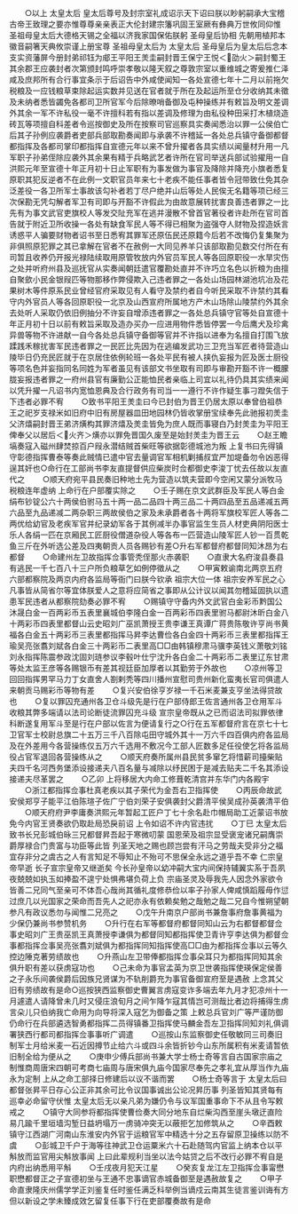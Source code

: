 <!-- { "loadSidebar": true } -->
　　○以上  太皇太后  皇太后尊号及封宗室礼成诏示天下诏曰朕以眇躬嗣承大宝稽古帝王致理之要亦惟尊尊亲亲表正大伦封建宗籓巩固王室厥有彝典万世攸同仰惟  圣祖母皇太后大德格天锡之全福以济我家国保佑朕躬  圣母皇后协相  先朝用植邦本徽音嗣箸天典攸崇谨上册宝尊  圣祖母皇太后为  太皇太后  圣母皇后为皇太后后念本支实资藩屏今册封弟祁钰为郕王平阳王羙圭嗣封晋王保宁王悦＜劭火＞嗣封蜀王其余郡王应袭封者次第颁封鸣呼崇孝敬以隆天叙之尊敦宗室以重维城之寄爰推仁泽咸及庶邦所有合行事宜条示于后诏告中外咸使闻知一各处宣德七年十二月以前拖欠税粮及一应钱粮草束除起运实数并见送在官者就于所在及起运所至仓分收纳其未徵及未纳者悉皆蠲免各都司卫所官军今后除暸哨备御及屯种操练并有敕旨及明文差调外其余一军不许私役一毫不许擅科若有指以差调及修理为由私役种田采打木植烧造砖瓦等项擅自科差者令巡按御史及所在按察司官巡察具实奏闻悉治以罪一公侯伯亡后其子孙例应袭爵者吏部兵部取勘奏闻即与承袭不许稽延一各处总兵镇守备御都督都指挥及各都司掌印都指挥自宣德元年以来不曾升擢者各具实绩以闻量材升用一凡军职子孙弟侄除应袭外其余果有精于兵略武艺者许所在官司举送兵部试验擢用一自洪熙元年至宣德十年正月初十日止军职有为事发做为事官及降除并降充小旗者悉复原职其犯反逆者不在此例一文职官员年来七十老疾不能任事者皆令冠带致仕免其杂泛差役一各卫所军士事故该勾补者若丁尽户绝并山后等处人民俟无名籍等项已经三次保勘无凭勾解者军卫有司即与开豁不许假此为由故意展转扰害良善违者罪之一比先有为事文武官吏旗校人等发交阯充军在逃并漫散不曾首官著役者许赴所在官司首告就于附近卫所收操一各处有缺食军民人等不得已相聚为盗强夺人财物及捏造妖言诱惑平人骗要财物者诏书至日悉宥其罪军还原伍民还原籍今后若不改悔仍复集聚为非俱照原犯罪之其已拿解在官者不在赦例一大同见养羊只该部取勘见数交付所在有司暂且收养仍开报光禄陆续取用原管牧放内外官员军民人等各回原职役一水旱灾伤之处并听府州县及巡抚官从实奏闻朝廷遣官覆勘处直并不许巧立名色以折粮为由擅自聚歛小民金银叚匹等物那移作弊侵欺入己违者罪之一各处山场园林湖池坑冶及花果树木等件原系民业曾经官府采取见有人看守及禁约者自今听民采取不许禁约其看守内外官员人等各回原职役一北京及山西宣府所属地方产木山场除山陵禁约外其余去处听人采取仍依旧例抽分不许妄自增添违者罪之一各处总兵镇守官等处自宣德十年正月初十日以前有敕旨采取及造办买办一应进用物件悉皆停罢一今后鹰犬及珍禽异兽等物不许进献一自今各处总兵镇守备御等官并不许指以进奉为名擅自打围飞放蹂践禾稼扰害军民违者罪之一民匠比先因为在逃编发武功三卫充当军匠者待营造山陵毕日仍充民匠就于在京居住依例轮班一各处平民有被人挟仇妄报为匠及医士厨役等项名色并妄指同名同姓为军者虽见有该部文书坐取有司即与审勘开豁不许一概朦胧妄报违者罪之一府州县官有廉勤公正能恤民者亲临上司宜以礼待仍具其实绩来闻以凭升擢一凡诏书内宽恤恩典及合行政务有司当一一遵行不许作疑生事刁蹬失信于下违者必罪不宥
　　○致书平阳王羙圭曰今已封伯为晋王仍居太原以奉曾伯祖恭王之祀岁支禄米如旧府中旧有房屋器皿田地园林仍皆收掌册宝续奉先此驰报初羙圭父济熺嗣封晋王弟济熿构其罪济熺及羙圭皆免为庶人既而事寝白乃封羙圭为平阳王俾奉父以居后＜火齐＞熿亦以罪免晋国久废至是始封羙圭为晋王云
　　○赵王瞻塙奏寇入磁州肆焚掠百户叚永潜结贼首柴旺等欲据彰德城池为叛  上复书曰先得镇守彰德指挥曹泰等奏此贼情已遣中官去量调官军相机剿捕叔宜严加堤备勿令凶恶得逞其奸也○命行在工部尚书李友直提督供应柴炭时佥都御史李浚丁忧去任故以友直代之
　　○顺天府宛平县民奏旧种地土先为营造以筑夫营即今空闲又蒙分派牧马税粮连年虚纳  上命行在户部覆实除之
　　○壬子赐在京文武群臣及军民人等白金绢布钞锭公六十两侯伯驸马五十两一品二品四十两三品二十两四品至五品递减五两六品至九品递减二两杂职三两故侯伯之家及未承爵者各十两将军旗校军匠人等各二两优给幼官及老疾军官并纪录幼军各于其例减半办事官监生生员人材吏典阴阳医士乐人各绢一匹在京厢民工匠厨役僧道杂役人等各布一匹营造山陵军匠人钞一百贯乾鱼三斤在外听选公差及四夷朝贡人员各赐钞有差○升右军都督府都督同知沐昂为右都督
　　○命建州左卫故指挥佥事管秃侄那火赤袭职
　　○直隶大名府浚县奏县有逃民一千七百八十三户所负粮草乞如例停徵从之
　　○甲寅敕谕南北两京五府六部都察院及两京内府各监局等衙门曰朕今钦承  祖宗大位一体  祖宗安养军民之心凡事皆从简省尔等宜体朕爱人之意将应简省之事即从公计议以闻其勿稽延固执以遗患军民违者从都察院劾奏必罪不宥
　　○赐镇守守备内外文武官白金彩币黔国公沐晟白金一百两彩币五表里襄城伯李隆白金一百两彩币四表里驸马都尉沐昕白金八十两彩币四表里都督山云史昭刘广巫凯萧授王贵李谦王真谭广蒋贵陈敬许亨尚书黄福各白金五十两彩币三表里都指挥马昇李达曹俭各白金四十两彩币三表里都指挥王瑜吴亮张翥刘斌各白金三十两彩币二表里高□□由韩镇穆肃马骥李英钱义萧敬刘铭刘永指挥陈震参政沈固刘琏参议李毂叶仕宁沈升各白金二十两彩币二表里辽东甘肃等处太监王彦等各赐银币有差其视廷臣加厚者以其勤劳于外故也
　　○凉州等卫回回指挥男罕马力丁女直舍人劄剌秃等四川播州宣慰司贵州新化蛮夷长官司俱遣人来朝贡马赐彩币等物有差
　　○复兴安伯徐亨岁禄一千石米麦兼支亨坐法得贷故也
　　○复以罪囚充通州各卫仓斗级先是行在户部侍郎王佐言通州各卫仓用军斗收粮其弊多端请以法司论断徒流罪囚充斗级  宣宗皇帝既从之已而诏法司拟罪依律科断遂复用军斗至是行在户部以佐言为便请复行之○行在五军都督府言在京七十七卫官军士校尉总旗二十五万三千八百除屯田守城外其十一万六千四百俱内府各监局及在外差用今各营操练仅五万六千选用不敷况今工部人匠数多足任役使乞将各监局役占官军退回各营操练从之
　　○顺天府奏所属州县民贫多窜乞将惜薪司擡柴贴夫四千名河西务堡添设接递夫八百名量与减除以纾民困于是减去贴夫二千名其添设接递夫尽革罢之
　　○乙卯  上将移居大内命工修葺乾清宫并东华门内各殿宇
　　○浙江都指挥佥事杜真老疾以其子荣代为金吾右卫指挥使
　　○丙辰命故武安侯郑亨子能平江伯陈瑄子佐广宁伯刘荣子安俱袭封父爵清平侯吴成孙英袭清平伯
　　○顺天府府尹李庸奏洪熙元年暂起工匠户丁七十余名赴巾帽局助工近蒙诏书放免今内官王贤奏欲仍取赴局恐戾前诏  上令如诏不许内官违扰
　　○丁巳  太皇太后致书长兄彭城伯昹三兄都督昇吾起于寒微叨蒙  国恩荣及祖宗显受褒宠诸兄嗣膺崇爵厚禄合门贵富与功臣等此皆  列圣天地之赐也顾岂尝有汗马之劳哉夫受非分之福宜存非分之虞古之人有言知足不辱知止不殆可不思保全永远之道乎吾不幸  仁宗皇帝早逝  长子宣宗皇帝又继逝矣  今长孙皇帝以幼冲嗣大宝内间保持辅翼实系于吾夙夜兢兢如执玉如捧盈不遑宁处惧弗堪负荷上负  宗庙圣灵及辱我先人因念外家欲令皆善二兄同气至亲可不体吾心哉尚其循礼度修恭俭以率子孙家人俾咸慎蹈履毋作愆过庶几以光国家之荣命而吾先人之祀亦永有依赖矣勉之哉勉之哉二兄自今惟朔望朝参凡有政议悉勿与闻惟二兄亮之
　　○戊午升南京户部尚书兼詹事府詹事黄福为少保仍兼尚书参赞机务
　　○升行在右军等都督府都督同知山云为右都督都督佥事史昭刘广王贵巫凯王真萧授李谦俱为都督同知都指挥使卫青许亨李达俱为都督佥事都指挥佥事吴亮张翥刘斌俱为都指挥同知指挥使高□□由为都指挥佥事以云等久控边陲克著劳绩故也
　　○升燕山左卫带俸都指挥佥事朵耳只为都指挥同知其余俱升职有差以获虏寇功也
　　○己未命为事官孟英为京卫世袭指挥使瑛保定侯善之子永乐间袭侯爵后因族兄贤谋为不轨削爵充为事官备御宣府至是遇赦  上念其父旧有劳绩故有是命○巡按狭西监察御史曹翼言虏寇变诈多端去年九月才犯凉州十一月遽遣人请降曾未几时又侵庄浪旬月之间乍降乍寇其情岂可测哉比者边将捕得生虏言朵儿只伯纳我亡命用为向导将深入寇乞为御备之策  上敕总兵官刘广等严谨防御仍命行在兵部遴选智勇都指挥二员得镇番卫指挥使马麟金吾左卫指挥同知刘礼俱调署狭西行都司都指挥佥事事听广调遣
　　○巡按山东监察御史任敬敏同三司奏旧制军士月给米麦一石近因撙节止给六斗或四斗余皆折钞今山东所属积有米麦请暂依旧制全给为便从之
　　○庚申少傅兵部尚书兼大学士杨士奇等言自古国家宗庙之制惟商周唐宋四朝可考商七庙周与唐宋俱九庙今国家尽奉先之孝礼宜从厚当作九庙永为定制  上从之命工部择日修建后以议不谐而罢
　　○杨士奇等言于  太皇太后曰都督张昇平日存心公正非其余可比令议国事诚出公论况昇历事  列圣皆知其贤每有巡幸必命留守伏惟  太皇太后无以亲凡弟为嫌仍令与议军国重事命下不从且令写敕戒之
　　○镇守大同参将都指挥使曹俭奏大同分地东自烂柴沟西至崖头墩迂直险易几踰千里垣墙沟堑日益坍塌万一虏骑冲突无以蔽拒乞加修筑从之
　　○辛酉敕镇守江西湖广河南山东淮安内外官于运粮官军中精选十分之五存留原卫操练以防不虞
　　○彭城卫千户于海等往神武卫仓运粟米六十石赴随驾内官监上纳本仓以平斛放而监官用尖斛放事闻  上曰此辈规利当坐以法今姑贷之后不改行必罪不宥自是内府出纳悉用平斛
　　○壬戌夜月犯天江星
　　○癸亥复龙江左卫指挥佥事甯懋职懋都督正之子宣德初坐与王通不忠事谪官赤城备御至是遇赦故复之
　　○甲子命直隶隆庆州儒学学正刘鉴复任时鉴任满乏科举例当谪戍云南其生徒言鉴训诲有方但以新设之学未臻成效乞留复任事下行在吏部覆奏故有是命

